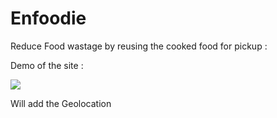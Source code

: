 # Enfoodie

Reduce Food wastage by reusing the cooked food for pickup :

Demo of the site :

![](Demo1.gif)



Will add the Geolocation
